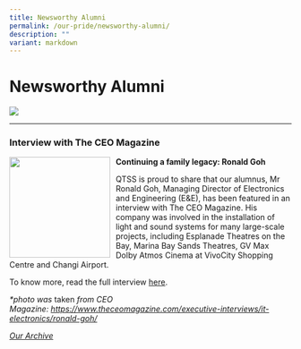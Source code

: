 ```yaml
---
title: Newsworthy Alumni
permalink: /our-pride/newsworthy-alumni/
description: ""
variant: markdown
---
```

Newsworthy Alumni
=================


![](/images/Our%20Pride/Alumni%201.jpg)



--------------

### Interview with The CEO Magazine


<img src="/images/Our%20Pride/Alumni%202.png" style="width:180px;height:180px;margin-right:10px;" align="left">


**Continuing a family legacy: Ronald Goh**

QTSS is proud to share that our alumnus, Mr Ronald Goh, Managing Director of Electronics and Engineering (E&amp;E), has been featured in an interview with The CEO Magazine. His company was involved in the installation of light and sound systems for many large-scale projects, including Esplanade Theatres on the Bay, Marina Bay Sands Theatres, GV Max Dolby Atmos Cinema at VivoCity Shopping Centre and Changi Airport.

To know more, read the full interview&nbsp;[here](https://www.theceomagazine.com/executive-interviews/it-electronics/ronald-goh/).


_\*photo was_&nbsp;taken&nbsp;_from CEO Magazine:&nbsp;https://www.theceomagazine.com/executive-interviews/it-electronics/ronald-goh/_


[_Our Archive_](https://staging.d33coz43hxnqna.amplifyapp.com/archive/)